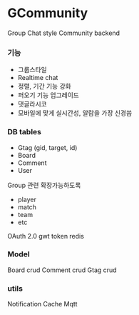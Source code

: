# GCommunity
Group Chat style Community backend

### 기능
- 그룹스타일
- Realtime chat
- 정렬, 기간 기능 강화
- 퍼오기 기능 업그레이드
- 댓글라시코 
- 모바일에 맞게 실시간성, 알람을 가장 신경씀

### DB tables

- Gtag (gid, target, id)
- Board
- Comment
- User

Group 관련 확장가능하도록
- player
- match
- team
- etc

OAuth 2.0 gwt token
redis 


### Model
Board  crud
Comment crud
Gtag crud

### utils
Notification
Cache
Mqtt




